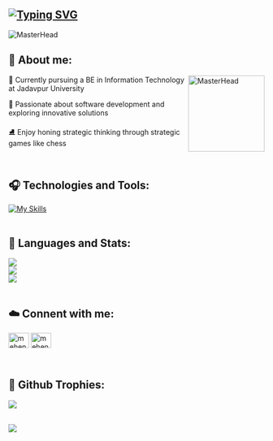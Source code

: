 ## [![Typing SVG](https://readme-typing-svg.demolab.com?font=Fira+Code&pause=1000&multiline=true&width=435&color=FF69B4&lines=Hey%2C+I'm+Mehendi+Sil!+%F0%9F%91%8B)](https://git.io/typing-svg)
![MasterHead](https://i.pinimg.com/originals/c6/b0/c4/c6b0c4aa8a97d199d95c190fb15ac7c2.gif)

## 🤍 About me:
<div>
  <img src="https://i.pinimg.com/originals/6e/3b/e7/6e3be714f3b0361417dd8b4d678a70ea.gif" alt="MasterHead" width="150" height="150" align="right"/>
  
  🫧 Currently pursuing a BE in Information Technology at Jadavpur University <br>

  🧸 Passionate about software development and exploring innovative solutions <br>

  ⛸️ Enjoy honing strategic thinking through strategic games like chess <br>
</div>
<br>

## 🎧 Technologies and Tools:
[![My Skills](https://skillicons.dev/icons?i=c,cpp,html,css,js,react,mysql,bootstrap,figma,github,git&theme=dark)](https://skillicons.dev) <br>
<br>

## 🍥 Languages and Stats:

![](https://github-readme-stats.vercel.app/api?username=mehendisil2004&theme=omni&hide_border=true&include_all_commits=true&count_private=true) </br>
![](https://github-readme-stats.vercel.app/api/top-langs/?username=mehendisil2004&theme=omni&hide_border=true&include_all_commits=true&count_private=true&layout=compact) </br>
![](https://github-readme-streak-stats.herokuapp.com/?user=mehendisil2004&theme=omni&hide_border=true) <br>
<br>

## ☁️ Connent with me:
<p align="left">
<a href="https://linkedin.com/in/mehendi-sil" target="blank"><img align="center" src="https://raw.githubusercontent.com/rahuldkjain/github-profile-readme-generator/master/src/images/icons/Social/linked-in-alt.svg" alt="mehendi-sil" height="30" width="40" /></a>
<a href="https://instagram.com/mehendisil" target="blank"><img align="center" src="https://raw.githubusercontent.com/rahuldkjain/github-profile-readme-generator/master/src/images/icons/Social/instagram.svg" alt="mehendisil" height="30" width="40" /></a>
</p> 
<br>

## 🪽 Github Trophies:

![](https://github-profile-trophy.vercel.app/?username=mehendisil2004&theme=radical&no-frame=true&no-bg=false&margin-w=4) <br>
<br>

[![](https://visitcount.itsvg.in/api?id=mehendisil2004&icon=7&color=10)](https://visitcount.itsvg.in)
